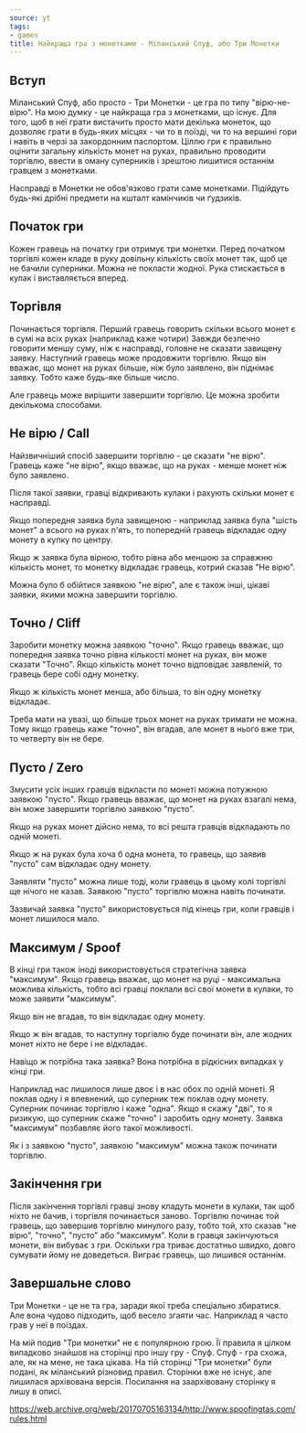 ```yaml
---
source: yt
tags:
- games
title: Найкраща гра з монетками - Міланський Спуф, або Три Монетки
---
```

## Вступ

Міланський Спуф, або просто - Три Монетки - це гра по типу "вірю-не-вірю".
На мою думку - це найкраща гра з монетками, що існує.
Для того, щоб в неї грати вистачить просто мати декілька монеток, що дозволяє грати в будь-яких місцях - чи то в поїзді, чи то на вершині гори і навіть в черзі за закордонним паспортом.
Ціллю гри є правильно оцінити загальну кількість монет на руках, правильно проводити торгівлю, ввести в оману суперників і зрештою лишитися останнім гравцем з монетками.

Насправді в Монетки не обов'язково грати саме монетками.
Підійдуть будь-які дрібні предмети на кшталт камінчиків чи ґудзиків.

## Початок гри

Кожен гравець на початку гри отримує три монетки.
Перед початком торгівлі кожен кладе в руку довільну кількість своїх монет так, щоб це не бачили суперники. 
Можна не покласти жодної. 
Рука стискається в кулак і виставляється вперед.

[//]: # (кладуть в руки 3, 2 і 0)

## Торгівля 

[//]: # (торгівля С4-М6-Д!)
[//]: # (тут і далі, перші знаки - це торгівля С4-М6-Д! -> після стрілочки реальна кількість на руках = після дорівнює кінцева ситуація)

Починається торгівля.
Перший гравець говорить скільки всього монет є в сумі на всіх руках (наприклад каже чотири)
Завжди безпечно говорити меншу суму, ніж є насправді, головне не сказати завищену заявку.
Наступний гравець може продовжити торгівлю. 
Якщо він вважає, що монет на руках більше, ніж було заявлено, він піднімає заявку. 
Тобто каже будь-яке більше число. 

Але гравець може вирішити завершити торгівлю. Це можна зробити декількома способами.

## Не вірю / Call

Найзвичніший спосіб завершити торгівлю - це сказати "не вірю".
Гравець каже "не вірю", якщо вважає, що на руках - менше монет ніж було заявлено.

Після такої заявки, гравці відкривають кулаки і рахують скільки монет є насправді.

Якщо попередня заявка була завищеною - наприклад заявка була "шість монет" а всього на руках п'ять, то попередній гравець відкладає одну монету в купку по центру.

[//]: # (торгівля Д4-М6{-}-С! -> Д2,М2,С0 = С3, М2, Д3)

Якщо ж заявка була вірною, тобто рівна або меншою за справжню кількість монет, то монетку відкладає гравець, котрий сказав "Не вірю".

[//]: # (торгівля С1-Д2-М3-С4-Д!{-} - відкладає гравець з пустою рукою -> Д0,М2,С3 = С3, М2, Д2)

Можна було б обійтися заявкою "не вірю", але є також інші, цікаві заявки, якими можна завершити торгівлю.

## Точно / Cliff

Заробити монетку можна заявкою "точно".
Якщо гравець вважає, що попередня заявка точно рівна кількості монет на руках, він може сказати "Точно".
Якщо кількість монет точно відповідає заявленій, то гравець бере собі одну монетку.  

[//]: # (торгівля Д3-М={+} -> Д1, М1, С1  = С3, М3, Д2)

Якщо ж кількість монет менша, або більша, то він одну монетку відкладає.

[//]: # (торгівля М1-С2-Д3-М4-С={-} -> Д1, М1, С1 = С2, М3, Д2)

Треба мати на увазі, що більше трьох монет на руках тримати не можна.
Тому якщо гравець каже "точно", він вгадав, але монет в нього вже три, то четверту він не бере.

## Пусто / Zero

Змусити усіх інших гравців відкласти по монеті можна потужною заявкою "пусто".
Якщо гравець вважає, що монет на руках взагалі нема, він може завершити торгівлю заявкою "пусто".

Якщо на руках монет дійсно нема, то всі решта гравців відкладають по одній монеті.
    
[//]: # (торгівля Д1{-}-М2{-}-С0 -> Д0,М0,С0 = С2, М2, Д1)

Якщо ж на руках була хоча б одна монета, то гравець, що заявив "пусто" сам відкладає одну монету.

[//]: # (торгівля С1-Д2-M0{-} -> 1,0,0 = С2, М1, Д1)

Заявляти "пусто" можна лише тоді, коли гравець в цьому колі торгівлі ще нічого не казав.
Заявкою "пусто" торгівлю можна навіть починати.

Зазвичай заявка "пусто" використовується під кінець гри, коли гравців і монет лишилося мало.

## Максимум / Spoof

В кінці гри також іноді використовується стратегічна заявка "максимум".
Якщо гравець вважає, що монет на руці - максимальна можлива кількість, тобто всі гравці поклали всі свої монети в кулаки, то може заявити "максимум".

Якщо він не вгадав, то він відкладає одну монету.

[//]: # (торгівля M1-С2-Дmax{-} -> 1,1,1 - показати, що в гравця С ще є монети = С2, М1, Д0-вибув)

Якщо ж він вгадав, то наступну торгівлю буде починати він, але жодних монет ніхто не бере і не відкладає.

[//]: # (торгівля М2-Сmax = М1, С2 -> 1, 2)

Навіщо ж потрібна така заявка? 
Вона потрібна в рідкісних випадках у кінці гри.

Наприклад нас лишилося лише двоє і в нас обох по одній монеті. 
Я поклав одну і я впевнений, що суперник теж поклав одну монету.
Суперник починає торгівлю і каже "одна".
Якщо я скажу "дві", то я ризикую, що суперник скаже "точно" і заробить одну монету. 
Заявка "максимум" позбавляє його такої можливості.

Як і з заявкою "пусто", заявкою "максимум" можна також починати торгівлю.

## Закінчення гри 

Після закінчення торгівлі гравці знову кладуть монети в кулаки, так щоб ніхто не бачив, і торгівля починається заново.
Торгівлю починає той гравець, що завершив торгівлю минулого разу, тобто той, хто сказав "не вірю", "точно", "пусто" або "максимум".
Коли в гравця закінчуються монети, він вибуває з гри.
Оскільки гра триває достатньо швидко, довго сумувати йому не доведеться.
Виграє гравець, що лишився останнім.

## Завершальне слово

Три Монетки - це не та гра, заради якої треба спеціально збиратися.
Але вона чудово підходить, щоб весело згаяти час.
Наприклад я часто грав у неї в поїздах.

На мій подив "Три монетки" не є популярною грою.
Її правила я цілком випадково знайшов на сторінці про іншу гру - Спуф. 
Спуф - гра схожа, але, як на мене, не така цікава.
На тій сторінці "Три монетки" були подані, як міланський різновид правил.
Сторінки вже не існує, але лишилася архівована версія.
Посилання на заархівовану сторінку я лишу в описі. 

https://web.archive.org/web/20170705163134/http://www.spoofingtas.com/rules.html

